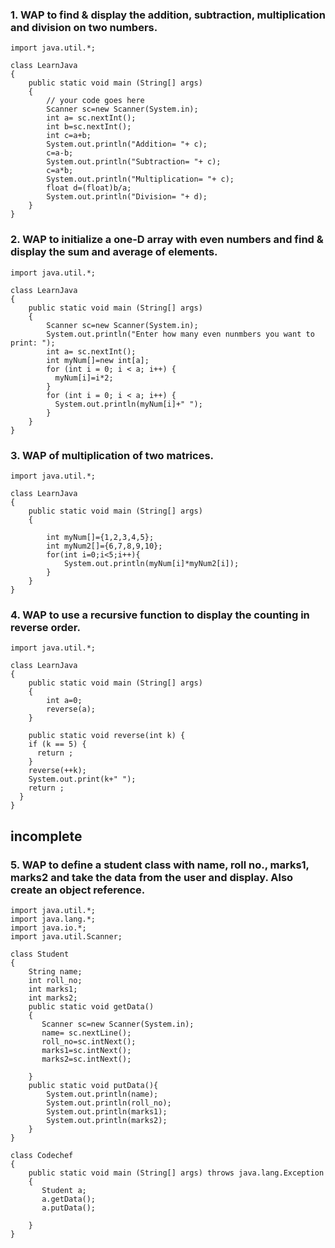 ### 1.	WAP to find & display the addition, subtraction, multiplication and division on two numbers.
```
import java.util.*;

class LearnJava
{
	public static void main (String[] args) 
	{
		// your code goes here
		Scanner sc=new Scanner(System.in);
		int a= sc.nextInt();
		int b=sc.nextInt();
		int c=a+b;
		System.out.println("Addition= "+ c);
		c=a-b;
		System.out.println("Subtraction= "+ c);
		c=a*b;
		System.out.println("Multiplication= "+ c);
		float d=(float)b/a;
        System.out.println("Division= "+ d);
	}
}

```
### 2. WAP to initialize a one-D array with even numbers and find & display the sum and average of elements.
```
import java.util.*;

class LearnJava
{
	public static void main (String[] args) 
	{
		Scanner sc=new Scanner(System.in);
		System.out.println("Enter how many even nunmbers you want to print: ");
		int a= sc.nextInt();
		int myNum[]=new int[a];
		for (int i = 0; i < a; i++) {
          myNum[i]=i*2;
        }
        for (int i = 0; i < a; i++) {
          System.out.println(myNum[i]+" ");
        }
	}
}
```

### 3.	WAP of multiplication of two matrices.
```
import java.util.*;

class LearnJava
{
	public static void main (String[] args) 
	{
	
		int myNum[]={1,2,3,4,5};
		int myNum2[]={6,7,8,9,10};
		for(int i=0;i<5;i++){
		    System.out.println(myNum[i]*myNum2[i]);
		}
	}
}

```
### 4.	WAP to use a recursive function to display the counting in reverse order.
```
import java.util.*;

class LearnJava
{
	public static void main (String[] args) 
	{
	    int a=0;
		reverse(a);
	}
	
	public static void reverse(int k) {
    if (k == 5) {
      return ;
    } 
    reverse(++k);
    System.out.print(k+" ");
    return ;
  }
}
```
## incomplete
### 5.	WAP to define a student class with name, roll no., marks1, marks2 and take the data from the user and display. Also create an object reference.
```
import java.util.*;
import java.lang.*;
import java.io.*;
import java.util.Scanner;

class Student
{
    String name;
    int roll_no;
    int marks1;
    int marks2;
    public static void getData()
	{
	   Scanner sc=new Scanner(System.in); 
	   name= sc.nextLine(); 
	   roll_no=sc.intNext();
	   marks1=sc.intNext();
	   marks2=sc.intNext();
	   
	}
	public static void putData(){
	    System.out.println(name);
	    System.out.println(roll_no);
	    System.out.println(marks1);
	    System.out.println(marks2);
	}
}

class Codechef
{
	public static void main (String[] args) throws java.lang.Exception
	{
	   Student a;
	   a.getData();
	   a.putData();
	   
	}
}




```
